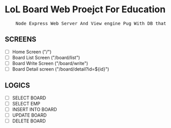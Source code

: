 # LoL Board Web Proejct For Education

<pre>
    Node Express Web Server And View engine Pug With DB that MySQL
</pre>

## SCREENS

- [ ] Home Screen ("/")
- [ ] Board List Screen ("/board/list")
- [ ] Board Write Screen ("/board/write")
- [ ] Board Detail screen ("/board/detail?id=${id}")

## LOGICS

- [ ] SELECT BOARD
- [ ] SELECT EMP
- [ ] INSERT INTO BOARD
- [ ] UPDATE BOARD
- [ ] DELETE BOARD
